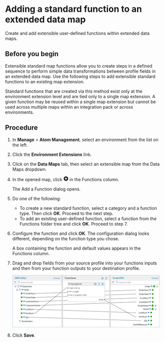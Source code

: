 # Adding a standard function to an extended data map 

<head>
  <meta name="guidename" content="Integration"/>
  <meta name="context" content="GUID-f939f056-ff2a-4625-a1e7-6c339811887f"/>
</head>

Create and add extensible user-defined functions within extended data maps.

## Before you begin

Extensible standard map functions allow you to create steps in a defined sequence to perform simple data transformations between profile fields in an extended data map. Use the following steps to add extensible standard functions to an existing map extension.

Standard functions that are created via this method exist only at the environment extension level and are tied only to a single map extension. A given function may be reused within a single map extension but cannot be used across multiple maps within an integration pack or across environments.

## Procedure

1.  In **Manage** \> **Atom Management**, select an environment from the list on the left.

2.  Click the **Environment Extensions** link.

3.  Click on the **Data Maps** tab, then select an extensible map from the Data Maps dropdown.

4.  In the opened map, click ![Add a function to the map.](../Images/main-ic-plus-sign-white-in-gray-circle-16_00e24f81-d327-49fe-9310-9f999a92cb52.jpg) in the Functions column.

    The Add a Function dialog opens.

5.  Do one of the following:

    -   To create a new standard function, select a category and a function type. Then click **OK**. Proceed to the next step.
    -   To add an existing user-defined function, select a function from the Functions folder tree and click **OK**. Proceed to step 7.
6.  Configure the function and click **OK**. The configuration dialog looks different, depending on the function type you chose.

    A box containing the function and default values appears in the Functions column.

7.  Drag and drop fields from your source profile into your functions inputs and then from your function outputs to your destination profile.

    ![Map in which functions are used in a mapping](../Images/build-ps-map-with-function.jpg)

8.  Click **Save**.